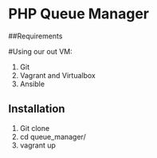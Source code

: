 # PHP Queue Manager

##Requirements

#Using our out VM:

1. Git
2. Vagrant and Virtualbox
3. Ansible

## Installation
1. Git clone 
2. cd queue_manager/
3. vagrant up